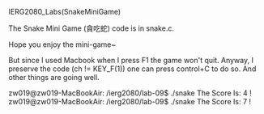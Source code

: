 IERG2080_Labs(SnakeMiniGame)

The Snake Mini Game (貪吃蛇) code is in snake.c. 

Hope you enjoy the mini-game~ 

But since I used Macbook when I press F1 the game won't quit. Anyway, I preserve the code (ch != KEY_F(1)) one can press control+C to do so. And other things are going well.

zw019@zw019-MacBookAir: /ierg2080/lab-09$ ./snake
The Score Is: 4 !
zw019@zw019-MacBookAir: /ierg2080/lab-09$ ./snake
The Score Is: 7 !
